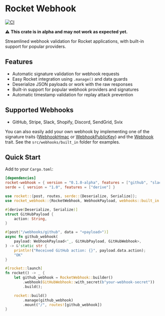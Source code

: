 # Rocket Webhook
[![CI](https://github.com/fa-sharp/rocket-webhook/actions/workflows/ci.yml/badge.svg)](https://github.com/fa-sharp/rocket-webhook/actions/workflows/ci.yml)
<!--[![Crates.io Version](https://img.shields.io/crates/v/rocket_webhook)](https://crates.io/crates/rocket_webhook)-->

⚠️ **This crate is in alpha and may not work as expected yet.**

Streamlined webhook validation for Rocket applications, with built-in support for popular providers.

## Features

- Automatic signature validation for webhook requests
- Easy Rocket integration using `.manage()` and data guards
- Deserialize JSON payloads or work with the raw responses
- Built-in support for popular webhook providers and signatures
- Automatic timestamp validation for replay attack prevention

## Supported Webhooks
- GitHub, Stripe, Slack, Shopify, Discord, SendGrid, Svix

You can also easily add your own webhook by implementing one of the signature traits ([WebhookHmac](src/webhooks/interface/hmac.rs) or [WebhookPublicKey](src/webhooks/interface/public_key.rs)) and the [Webhook](src/webhooks.rs) trait. See the `src/webhooks/built_in` folder for examples.

## Quick Start

Add to your `Cargo.toml`:

```toml
[dependencies]
rocket-webhook = { version = "0.1.0-alpha", features = ["github", "slack"] } # Enable provider(s) you want to use
serde = { version = "1.0", features = ["derive"] }
```

```rust
use rocket::{post, routes, serde::{Deserialize, Serialize}};
use rocket_webhook::{RocketWebhook, WebhookPayload, webhooks::built_in::GitHubWebhook};

#[derive(Deserialize, Serialize)]
struct GitHubPayload {
    action: String,
}

#[post("/webhooks/github", data = "<payload>")]
async fn github_webhook(
    payload: WebhookPayload<'_, GitHubPayload, GitHubWebhook>,
) -> &'static str {
    println!("Received GitHub action: {}", payload.data.action);
    "OK"
}

#[rocket::launch]
fn rocket() -> _ {
    let github_webhook = RocketWebhook::builder()
        .webhook(GitHubWebhook::with_secret(b"your-webhook-secret"))
        .build();

    rocket::build()
        .manage(github_webhook)
        .mount("/", routes![github_webhook])
}
```
